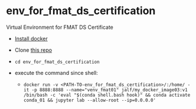 # env_for_fmat_ds_certification
Virtual Environment for FMAT DS Certificate

- [Install docker](https://docs.docker.com/get-docker/)

- Clone [this repo](https://github.com/adfmb/env_for_fmat_ds_certification.git)

- `cd env_for_fmat_ds_certification`

- execute the command since shell:
	- `docker run -v <PATH-TO-env_for_fmat_ds_certification>/:/home/ -it -p 8888:8888 --name="venv_fmat01" jalf/my_docker_image03:v1 /bin/bash -c 'eval "$(conda shell.bash hook)" && conda activate conda_01 && jupyter lab --allow-root --ip=0.0.0.0'`
